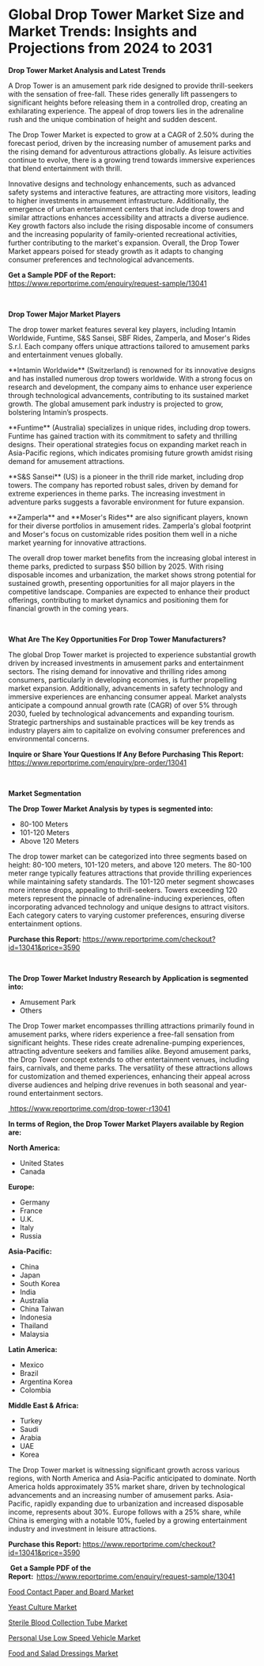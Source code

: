 <p><h1>Global Drop Tower Market Size and Market Trends: Insights and Projections from 2024 to 2031</h1></p><p><strong>Drop Tower Market Analysis and Latest Trends</strong></p>
<p><p>A Drop Tower is an amusement park ride designed to provide thrill-seekers with the sensation of free-fall. These rides generally lift passengers to significant heights before releasing them in a controlled drop, creating an exhilarating experience. The appeal of drop towers lies in the adrenaline rush and the unique combination of height and sudden descent.</p><p>The Drop Tower Market is expected to grow at a CAGR of 2.50% during the forecast period, driven by the increasing number of amusement parks and the rising demand for adventurous attractions globally. As leisure activities continue to evolve, there is a growing trend towards immersive experiences that blend entertainment with thrill. </p><p>Innovative designs and technology enhancements, such as advanced safety systems and interactive features, are attracting more visitors, leading to higher investments in amusement infrastructure. Additionally, the emergence of urban entertainment centers that include drop towers and similar attractions enhances accessibility and attracts a diverse audience. Key growth factors also include the rising disposable income of consumers and the increasing popularity of family-oriented recreational activities, further contributing to the market's expansion. Overall, the Drop Tower Market appears poised for steady growth as it adapts to changing consumer preferences and technological advancements.</p></p>
<p><strong>Get a Sample PDF of the Report:&nbsp;</strong> <a href="https://www.reportprime.com/enquiry/request-sample/13041">https://www.reportprime.com/enquiry/request-sample/13041</a></p>
<p>&nbsp;</p>
<p><strong>Drop Tower Major Market Players</strong></p>
<p><p>The drop tower market features several key players, including Intamin Worldwide, Funtime, S&S Sansei, SBF Rides, Zamperla, and Moser's Rides S.r.l. Each company offers unique attractions tailored to amusement parks and entertainment venues globally.</p><p>**Intamin Worldwide** (Switzerland) is renowned for its innovative designs and has installed numerous drop towers worldwide. With a strong focus on research and development, the company aims to enhance user experience through technological advancements, contributing to its sustained market growth. The global amusement park industry is projected to grow, bolstering Intamin’s prospects.</p><p>**Funtime** (Australia) specializes in unique rides, including drop towers. Funtime has gained traction with its commitment to safety and thrilling designs. Their operational strategies focus on expanding market reach in Asia-Pacific regions, which indicates promising future growth amidst rising demand for amusement attractions.</p><p>**S&S Sansei** (US) is a pioneer in the thrill ride market, including drop towers. The company has reported robust sales, driven by demand for extreme experiences in theme parks. The increasing investment in adventure parks suggests a favorable environment for future expansion.</p><p>**Zamperla** and **Moser's Rides** are also significant players, known for their diverse portfolios in amusement rides. Zamperla's global footprint and Moser's focus on customizable rides position them well in a niche market yearning for innovative attractions.</p><p>The overall drop tower market benefits from the increasing global interest in theme parks, predicted to surpass $50 billion by 2025. With rising disposable incomes and urbanization, the market shows strong potential for sustained growth, presenting opportunities for all major players in the competitive landscape. Companies are expected to enhance their product offerings, contributing to market dynamics and positioning them for financial growth in the coming years.</p></p>
<p>&nbsp;</p>
<p><strong>What Are The Key Opportunities For Drop Tower Manufacturers?</strong></p>
<p><p>The global Drop Tower market is projected to experience substantial growth driven by increased investments in amusement parks and entertainment sectors. The rising demand for innovative and thrilling rides among consumers, particularly in developing economies, is further propelling market expansion. Additionally, advancements in safety technology and immersive experiences are enhancing consumer appeal. Market analysts anticipate a compound annual growth rate (CAGR) of over 5% through 2030, fueled by technological advancements and expanding tourism. Strategic partnerships and sustainable practices will be key trends as industry players aim to capitalize on evolving consumer preferences and environmental concerns.</p></p>
<p><strong>Inquire or Share Your Questions If Any Before Purchasing This Report:</strong> <a href="https://www.reportprime.com/enquiry/pre-order/13041">https://www.reportprime.com/enquiry/pre-order/13041</a></p>
<p>&nbsp;</p>
<p><strong>Market Segmentation</strong></p>
<p><strong>The Drop Tower Market Analysis by types is segmented into:</strong></p>
<p><ul><li>80-100 Meters</li><li>101-120 Meters</li><li>Above 120 Meters</li></ul></p>
<p><p>The drop tower market can be categorized into three segments based on height: 80-100 meters, 101-120 meters, and above 120 meters. The 80-100 meter range typically features attractions that provide thrilling experiences while maintaining safety standards. The 101-120 meter segment showcases more intense drops, appealing to thrill-seekers. Towers exceeding 120 meters represent the pinnacle of adrenaline-inducing experiences, often incorporating advanced technology and unique designs to attract visitors. Each category caters to varying customer preferences, ensuring diverse entertainment options.</p></p>
<p><strong>Purchase this Report:&nbsp;</strong><a href="https://www.reportprime.com/checkout?id=13041&price=3590">https://www.reportprime.com/checkout?id=13041&price=3590</a></p>
<p>&nbsp;</p>
<p><strong>The Drop Tower Market Industry Research by Application is segmented into:</strong></p>
<p><ul><li>Amusement Park</li><li>Others</li></ul></p>
<p><p>The Drop Tower market encompasses thrilling attractions primarily found in amusement parks, where riders experience a free-fall sensation from significant heights. These rides create adrenaline-pumping experiences, attracting adventure seekers and families alike. Beyond amusement parks, the Drop Tower concept extends to other entertainment venues, including fairs, carnivals, and theme parks. The versatility of these attractions allows for customization and themed experiences, enhancing their appeal across diverse audiences and helping drive revenues in both seasonal and year-round entertainment sectors.</p></p>
<p><a href="https://www.reportprime.com/drop-tower-r13041">&nbsp;https://www.reportprime.com/drop-tower-r13041</a></p>
<p><strong>In terms of Region, the Drop Tower Market Players available by Region are:</strong></p>
<p>
    <p> <strong> North America: </strong>
        <ul>
            <li>United States</li>
            <li>Canada</li>
        </ul>
        </p> 
    <p> <strong> Europe: </strong>
        <ul>
            <li>Germany</li>
            <li>France</li>
            <li>U.K.</li>
            <li>Italy</li>
            <li>Russia</li>
        </ul>
        </p> 
    <p> <strong> Asia-Pacific: </strong>
        <ul>
            <li>China</li>
            <li>Japan</li>
            <li>South Korea</li>
            <li>India</li>
            <li>Australia</li>
            <li>China Taiwan</li>
            <li>Indonesia</li>
            <li>Thailand</li>
            <li>Malaysia</li>
        </ul>
        </p> 
    <p> <strong> Latin America: </strong>
        <ul>
            <li>Mexico</li>
            <li>Brazil</li>
            <li>Argentina Korea</li>
            <li>Colombia</li>
        </ul>
        </p> 
    <p> <strong> Middle East & Africa: </strong>
        <ul>
            <li>Turkey</li>
            <li>Saudi</li>
            <li>Arabia</li>
            <li>UAE</li>
            <li>Korea</li>
        </ul>
    </p>
    </p>
<p><p>The Drop Tower market is witnessing significant growth across various regions, with North America and Asia-Pacific anticipated to dominate. North America holds approximately 35% market share, driven by technological advancements and an increasing number of amusement parks. Asia-Pacific, rapidly expanding due to urbanization and increased disposable income, represents about 30%. Europe follows with a 25% share, while China is emerging with a notable 10%, fueled by a growing entertainment industry and investment in leisure attractions.</p></p>
<p><strong>Purchase this Report: </strong><a href="https://www.reportprime.com/checkout?id=13041&price=3590">https://www.reportprime.com/checkout?id=13041&price=3590</a></p>
<p>&nbsp;<strong>Get a Sample PDF of the Report:&nbsp;&nbsp;</strong><a href="https://www.reportprime.com/enquiry/request-sample/13041">https://www.reportprime.com/enquiry/request-sample/13041</a></p>
<p><strong></strong></p>
<p><p><a href="https://www.linkedin.com/pulse/what-influencing-future-food-contact-paper-board-market-q7aqe?trackingId=xG%2BpL5kRQEetbFlf5%2BkgFw%3D%3D">Food Contact Paper and Board Market</a></p><p><a href="https://medium.com/@zoe.dyer9808709/yeast-culture-market-industry-trends-and-forecast-for-period-from-2024-to-2031-eeebde7e664f">Yeast Culture Market</a></p><p><a href="https://medium.com/@brennakessler/global-sterile-blood-collection-tube-market-focus-on-product-type-plastic-glass-end-user-and-610d789eb42d">Sterile Blood Collection Tube Market</a></p><p><a href="https://issuu.com/reportprime-2/docs/personal-use-low-speed-vehicle-mark_c3f491d0660851">Personal Use Low Speed Vehicle Market</a></p><p><a href="https://www.linkedin.com/pulse/global-food-salad-dressings-market-opportunities-challenges2024-nohxe?trackingId=uXLYE4AJSNmdO0UqcMbb3g%3D%3D">Food and Salad Dressings Market</a></p></p>